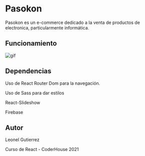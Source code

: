 # Pasokon

Pasokon es un e-commerce dedicado a la venta de productos de electronica, particularmente informática.

## Funcionamiento 
![gif](https://media.giphy.com/media/ekEmkJmJ01LRTYESAu/giphy.gif)

## Dependencias

Uso de React Router Dom para la navegación.

Uso de Sass para dar estilos

React-Slideshow

Firebase


## Autor

Leonel Gutierrez

Curso de React - CoderHouse 2021